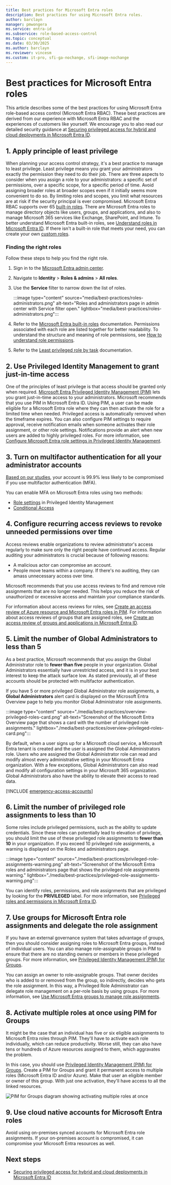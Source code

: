 ```yaml
---
title: Best practices for Microsoft Entra roles
description: Best practices for using Microsoft Entra roles.
author: barclayn
manager: pmwongera
ms.service: entra-id
ms.subservice: role-based-access-control
ms.topic: conceptual
ms.date: 03/30/2025
ms.author: barclayn
ms.reviewer: vincesm
ms.custom: it-pro, sfi-ga-nochange, sfi-image-nochange
---
```


# Best practices for Microsoft Entra roles

This article describes some of the best practices for using Microsoft Entra role-based access control (Microsoft Entra RBAC). These best practices are derived from our experience with Microsoft Entra RBAC and the experiences of customers like yourself. We encourage you to also read our detailed security guidance at [Securing privileged access for hybrid and cloud deployments in Microsoft Entra ID](security-planning.md).

## 1. Apply principle of least privilege

When planning your access control strategy, it's a best practice to manage to least privilege. Least privilege means you grant your administrators exactly the permission they need to do their job. There are three aspects to consider when you assign a role to your administrators: a specific set of permissions, over a specific scope, for a specific period of time. Avoid assigning broader roles at broader scopes even if it initially seems more convenient to do so. By limiting roles and scopes, you limit what resources are at risk if the security principal is ever compromised. Microsoft Entra RBAC supports over 65 [built-in roles](permissions-reference.md). There are Microsoft Entra roles to manage directory objects like users, groups, and applications, and also to manage Microsoft 365 services like Exchange, SharePoint, and Intune. To better understand Microsoft Entra built-in roles, see [Understand roles in Microsoft Entra ID](concept-understand-roles.md). If there isn't a built-in role that meets your need, you can create your own [custom roles](custom-create.md).  
 
### Finding the right roles

Follow these steps to help you find the right role.

1. Sign in to the [Microsoft Entra admin center](https://entra.microsoft.com).

1. Navigate to **Identity** > **Roles & admins** > **All roles**.

1. Use the **Service** filter to narrow down the list of roles.

    :::image type="content" source="media/best-practices/roles-administrators.png" alt-text="Roles and administrators page in admin center with Service filter open." lightbox="media/best-practices/roles-administrators.png":::

1. Refer to the [Microsoft Entra built-in roles](permissions-reference.md) documentation. Permissions associated with each role are listed together for better readability. To understand the structure and meaning of role permissions, see [How to understand role permissions](privileged-roles-permissions.md#how-to-understand-role-permissions).

1. Refer to the [Least privileged role by task](delegate-by-task.md) documentation.

## 2. Use Privileged Identity Management to grant just-in-time access

One of the principles of least privilege is that access should be granted only when required. [Microsoft Entra Privileged Identity Management (PIM)](~/id-governance/privileged-identity-management/pim-configure.md) lets you grant just-in-time access to your administrators. Microsoft recommends that you use PIM in Microsoft Entra ID. Using PIM, a user can be made eligible for a Microsoft Entra role where they can then activate the role for a limited time when needed. Privileged access is automatically removed when the timeframe expires. You can also configure PIM settings to require approval, receive notification emails when someone activates their role assignment, or other role settings. Notifications provide an alert when new users are added to highly privileged roles. For more information, see [Configure Microsoft Entra role settings in Privileged Identity Management](~/id-governance/privileged-identity-management/pim-how-to-change-default-settings.md).

## 3. Turn on multifactor authentication for all your administrator accounts

[Based on our studies](https://techcommunity.microsoft.com/t5/azure-active-directory-identity/your-pa-word-doesn-t-matter/ba-p/731984), your account is 99.9% less likely to be compromised if you use multifactor authentication (MFA). 
 
You can enable MFA on Microsoft Entra roles using two methods:
- [Role settings](~/id-governance/privileged-identity-management/pim-how-to-change-default-settings.md) in Privileged Identity Management
- [Conditional Access](~/identity/conditional-access/policy-old-require-mfa-admin.md)

## 4. Configure recurring access reviews to revoke unneeded permissions over time

Access reviews enable organizations to review administrator's access regularly to make sure only the right people have continued access. Regular auditing your administrators is crucial because of following reasons:
- A malicious actor can compromise an account.
- People move teams within a company. If there's no auditing, they can amass unnecessary access over time.

Microsoft recommends that you use access reviews to find and remove role assignments that are no longer needed. This helps you reduce the risk of unauthorized or excessive access and maintain your compliance standards.

For information about access reviews for roles, see [Create an access review of Azure resource and Microsoft Entra roles in PIM](~/id-governance/privileged-identity-management/pim-create-roles-and-resource-roles-review.md). For information about access reviews of groups that are assigned roles, see [Create an access review of groups and applications in Microsoft Entra ID](~/id-governance/create-access-review.md).

## 5. Limit the number of Global Administrators to less than 5

As a best practice, Microsoft recommends that you assign the Global Administrator role to **fewer than five** people in your organization. Global Administrators essentially have unrestricted access, and it is in your best interest to keep the attack surface low. As stated previously, all of these accounts should be protected with multifactor authentication.

If you have 5 or more privileged Global Administrator role assignments, a **Global Administrators** alert card is displayed on the Microsoft Entra Overview page to help you monitor Global Administrator role assignments.

:::image type="content" source="./media/best-practices/overview-privileged-roles-card.png" alt-text="Screenshot of the Microsoft Entra Overview page that shows a card with the number of privileged role assignments." lightbox="./media/best-practices/overview-privileged-roles-card.png":::

By default, when a user signs up for a Microsoft cloud service, a Microsoft Entra tenant is created and the user is assigned the Global Administrators role. Users who are assigned the Global Administrator role can read and modify almost every administrative setting in your Microsoft Entra organization. With a few exceptions, Global Administrators can also read and modify all configuration settings in your Microsoft 365 organization. Global Administrators also have the ability to elevate their access to read data.

[!INCLUDE [emergency-access-accounts](../../includes/definitions/emergency-access-accounts.md)]

## 6. Limit the number of privileged role assignments to less than 10

Some roles include privileged permissions, such as the ability to update credentials. Since these roles can potentially lead to elevation of privilege, you should limit the use of these privileged role assignments to **fewer than 10** in your organization. If you exceed 10 privileged role assignments, a warning is displayed on the Roles and administrators page.

:::image type="content" source="./media/best-practices/privileged-role-assignments-warning.png" alt-text="Screenshot of the Microsoft Entra roles and administrators page that shows the privileged role assignments warning." lightbox="./media/best-practices/privileged-role-assignments-warning.png":::

 You can identify roles, permissions, and role assignments that are privileged by looking for the **PRIVILEGED** label. For more information, see [Privileged roles and permissions in Microsoft Entra ID](privileged-roles-permissions.md).

<a name='7-use-groups-for-azure-ad-role-assignments-and-delegate-the-role-assignment'></a>

## 7. Use groups for Microsoft Entra role assignments and delegate the role assignment

If you have an external governance system that takes advantage of groups, then you should consider assigning roles to Microsoft Entra groups, instead of individual users. You can also manage role-assignable groups in PIM to ensure that there are no standing owners or members in these privileged groups. For more information, see [Privileged Identity Management (PIM) for Groups](~/id-governance/privileged-identity-management/concept-pim-for-groups.md).

You can assign an owner to role-assignable groups. That owner decides who is added to or removed from the group, so indirectly, decides who gets the role assignment. In this way, a Privileged Role Administrator can delegate role management on a per-role basis by using groups. For more information, see [Use Microsoft Entra groups to manage role assignments](groups-concept.md).

## 8. Activate multiple roles at once using PIM for Groups

It might be the case that an individual has five or six eligible assignments to Microsoft Entra roles through PIM. They'll have to activate each role individually, which can reduce productivity. Worse still, they can also have tens or hundreds of Azure resources assigned to them, which aggravates the problem.
 
In this case, you should use [Privileged Identity Management (PIM) for Groups](~/id-governance/privileged-identity-management/concept-pim-for-groups.md). Create a PIM for Groups and grant it permanent access to multiple roles (Microsoft Entra ID and/or Azure). Make that user an eligible member or owner of this group. With just one activation, they'll have access to all the linked resources.

![PIM for Groups diagram showing activating multiple roles at once](./media/best-practices/pim-for-groups.png)

<a name='9-use-cloud-native-accounts-for-azure-ad-roles'></a>

## 9. Use cloud native accounts for Microsoft Entra roles

Avoid using on-premises synced accounts for Microsoft Entra role assignments. If your on-premises account is compromised, it can compromise your Microsoft Entra resources as well.

## Next steps

- [Securing privileged access for hybrid and cloud deployments in Microsoft Entra ID](security-planning.md)
